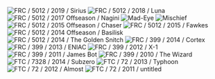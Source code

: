 
![](https://i.imgur.com/0F7iypUm.jpg "FRC / 5012 / 2019 / Sirius")
![](https://i.imgur.com/SsO8cram.png "FRC / 5012 / 2018 / Luna") ![](https://i.imgur.com/HZStqbcm.jpg "FRC / 5012 / 2017 Offseason / Nagini") ![](https://i.imgur.com/aeWaGbtm.jpg "Mad-Eye") ![](https://i.imgur.com/GfKI9Pjm.jpg "Mischief") ![](https://i.imgur.com/j64vwFPm.jpg "FRC / 5012 / 2015 Offseason / Chaser") ![](https://i.imgur.com/0vceEnqm.jpg "FRC / 5012 / 2015 / Fawkes")  ![](https://i.imgur.com/IP2E5iQm.jpg "FRC / 5012 / 2014 Offseason / Basilisk") ![](https://i.imgur.com/kwMCjdHm.jpg "FRC / 5012 / 2014 / The Golden Snitch") 
![](https://i.imgur.com/ZKOR1Vam.jpg "FRC / 399 / 2014 / Cortex") ![](https://i.imgur.com/djcFXSpm.jpg "FRC / 399 / 2013 / ENIAC") ![](https://i.imgur.com/VJEp60Vm.jpg "FRC / 399 / 2012 / X-1") ![](https://i.imgur.com/wwQPFRnm.jpg "FRC / 399 / 2011 / James Bot") ![](https://i.imgur.com/KzRO0cRm.jpg "FRC / 399 / 2010 / The Wizard") 
![](https://i.imgur.com/sfQbyNhm.jpg "FTC / 7328 / 2014 / Subzero")
![](https://i.imgur.com/LAttoFrm.jpg "FTC / 72 / 2013 / Typhoon") ![](https://i.imgur.com/WUJFcELm.jpg "FTC / 72 / 2012 / Almost") ![](https://i.imgur.com/MDA0Doim.jpg "FTC / 72 / 2011 / untitled")

